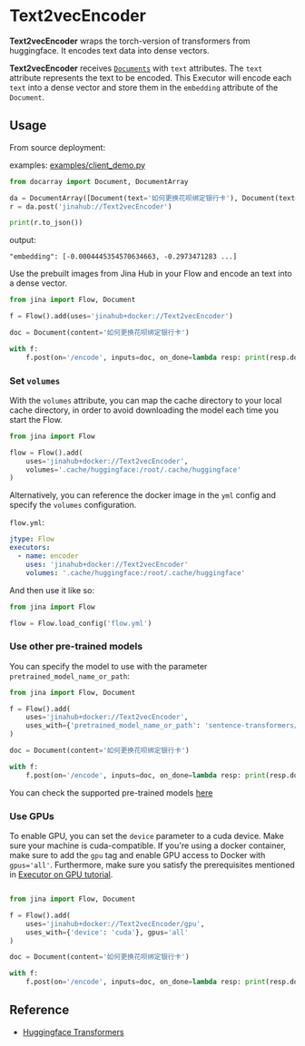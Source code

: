# Text2vecEncoder

**Text2vecEncoder** wraps the torch-version of transformers from huggingface. It encodes text data into dense vectors.

**Text2vecEncoder** receives [`Documents`](https://docs.jina.ai/fundamentals/document/) with `text` attributes.
The `text` attribute represents the text to be encoded. This Executor will encode each `text` into a dense vector and store them in the `embedding` attribute of the `Document`.


## Usage

From source deployment:

examples: [examples/client_demo.py](examples/client_demo.py)

```python
from docarray import Document, DocumentArray

da = DocumentArray([Document(text='如何更换花呗绑定银行卡'), Document(text='hello'), Document(text='你好'), ])
r = da.post('jinahub://Text2vecEncoder')

print(r.to_json())
```

output:
```shell
"embedding": [-0.0004445354570634663, -0.2973471283 ...]
```


Use the prebuilt images from Jina Hub in your Flow and encode an text into a dense vector.


```python
from jina import Flow, Document

f = Flow().add(uses='jinahub+docker://Text2vecEncoder')

doc = Document(content='如何更换花呗绑定银行卡')

with f:
    f.post(on='/encode', inputs=doc, on_done=lambda resp: print(resp.docs[0].embedding))
```


### Set `volumes`

With the `volumes` attribute, you can map the cache directory to your local cache directory, in order to avoid downloading 
the model each time you start the Flow.

```python
from jina import Flow

flow = Flow().add(
    uses='jinahub+docker://Text2vecEncoder',
    volumes='.cache/huggingface:/root/.cache/huggingface'
)
```

Alternatively, you can reference the docker image in the `yml` config and specify the `volumes` configuration.

`flow.yml`:

```yaml
jtype: Flow
executors:
  - name: encoder
    uses: 'jinahub+docker://Text2vecEncoder'
    volumes: '.cache/huggingface:/root/.cache/huggingface'
```

And then use it like so:
```python
from jina import Flow

flow = Flow.load_config('flow.yml')
```


### Use other pre-trained models
You can specify the model to use with the parameter `pretrained_model_name_or_path`:
```python
from jina import Flow, Document

f = Flow().add(
    uses='jinahub+docker://Text2vecEncoder',
    uses_with={'pretrained_model_name_or_path': 'sentence-transformers/paraphrase-multilingual-MiniLM-L12-v2'}
)

doc = Document(content='如何更换花呗绑定银行卡')

with f:
    f.post(on='/encode', inputs=doc, on_done=lambda resp: print(resp.docs[0].embedding))
```

You can check the supported pre-trained models [here](https://huggingface.co/transformers/pretrained_models.html)

### Use GPUs
To enable GPU, you can set the `device` parameter to a cuda device.
Make sure your machine is cuda-compatible.
If you're using a docker container, make sure to add the `gpu` tag and enable 
GPU access to Docker with `gpus='all'`.
Furthermore, make sure you satisfy the prerequisites mentioned in 
[Executor on GPU tutorial](https://docs.jina.ai/tutorials/gpu_executor/#prerequisites).

```python

from jina import Flow, Document

f = Flow().add(
    uses='jinahub+docker://Text2vecEncoder/gpu',
    uses_with={'device': 'cuda'}, gpus='all'
)

doc = Document(content='如何更换花呗绑定银行卡')

with f:
    f.post(on='/encode', inputs=doc, on_done=lambda resp: print(resp.docs[0].embedding))
```

## Reference
- [Huggingface Transformers](https://huggingface.co/transformers/pretrained_models.html)
